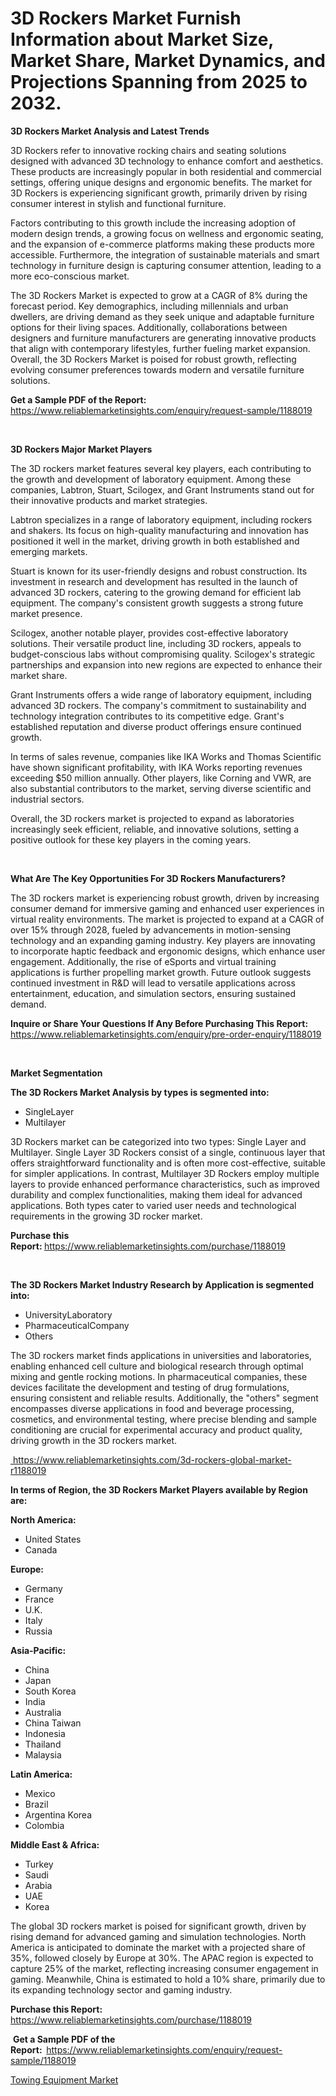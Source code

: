 <p><h1>3D Rockers Market Furnish Information about Market Size, Market Share, Market Dynamics, and Projections Spanning from 2025 to 2032.</h1></p><p><strong>3D Rockers Market Analysis and Latest Trends</strong></p>
<p><p>3D Rockers refer to innovative rocking chairs and seating solutions designed with advanced 3D technology to enhance comfort and aesthetics. These products are increasingly popular in both residential and commercial settings, offering unique designs and ergonomic benefits. The market for 3D Rockers is experiencing significant growth, primarily driven by rising consumer interest in stylish and functional furniture. </p><p>Factors contributing to this growth include the increasing adoption of modern design trends, a growing focus on wellness and ergonomic seating, and the expansion of e-commerce platforms making these products more accessible. Furthermore, the integration of sustainable materials and smart technology in furniture design is capturing consumer attention, leading to a more eco-conscious market.</p><p>The 3D Rockers Market is expected to grow at a CAGR of 8% during the forecast period. Key demographics, including millennials and urban dwellers, are driving demand as they seek unique and adaptable furniture options for their living spaces. Additionally, collaborations between designers and furniture manufacturers are generating innovative products that align with contemporary lifestyles, further fueling market expansion. Overall, the 3D Rockers Market is poised for robust growth, reflecting evolving consumer preferences towards modern and versatile furniture solutions.</p></p>
<p><strong>Get a Sample PDF of the Report:&nbsp;</strong> <a href="https://www.reliablemarketinsights.com/enquiry/request-sample/1188019?utm_campaign=2891&utm_medium=2&utm_source=Github&utm_content=ia&utm_term=10042025&utm_id=3d-rockers">https://www.reliablemarketinsights.com/enquiry/request-sample/1188019</a></p>
<p>&nbsp;</p>
<p><strong>3D Rockers Major Market Players</strong></p>
<p><p>The 3D rockers market features several key players, each contributing to the growth and development of laboratory equipment. Among these companies, Labtron, Stuart, Scilogex, and Grant Instruments stand out for their innovative products and market strategies.</p><p>Labtron specializes in a range of laboratory equipment, including rockers and shakers. Its focus on high-quality manufacturing and innovation has positioned it well in the market, driving growth in both established and emerging markets.</p><p>Stuart is known for its user-friendly designs and robust construction. Its investment in research and development has resulted in the launch of advanced 3D rockers, catering to the growing demand for efficient lab equipment. The company's consistent growth suggests a strong future market presence.</p><p>Scilogex, another notable player, provides cost-effective laboratory solutions. Their versatile product line, including 3D rockers, appeals to budget-conscious labs without compromising quality. Scilogex's strategic partnerships and expansion into new regions are expected to enhance their market share.</p><p>Grant Instruments offers a wide range of laboratory equipment, including advanced 3D rockers. The company's commitment to sustainability and technology integration contributes to its competitive edge. Grant's established reputation and diverse product offerings ensure continued growth.</p><p>In terms of sales revenue, companies like IKA Works and Thomas Scientific have shown significant profitability, with IKA Works reporting revenues exceeding $50 million annually. Other players, like Corning and VWR, are also substantial contributors to the market, serving diverse scientific and industrial sectors.</p><p>Overall, the 3D rockers market is projected to expand as laboratories increasingly seek efficient, reliable, and innovative solutions, setting a positive outlook for these key players in the coming years.</p></p>
<p>&nbsp;</p>
<p><strong>What Are The Key Opportunities For 3D Rockers Manufacturers?</strong></p>
<p><p>The 3D rockers market is experiencing robust growth, driven by increasing consumer demand for immersive gaming and enhanced user experiences in virtual reality environments. The market is projected to expand at a CAGR of over 15% through 2028, fueled by advancements in motion-sensing technology and an expanding gaming industry. Key players are innovating to incorporate haptic feedback and ergonomic designs, which enhance user engagement. Additionally, the rise of eSports and virtual training applications is further propelling market growth. Future outlook suggests continued investment in R&D will lead to versatile applications across entertainment, education, and simulation sectors, ensuring sustained demand.</p></p>
<p><strong>Inquire or Share Your Questions If Any Before Purchasing This Report:</strong> <a href="https://www.reliablemarketinsights.com/enquiry/pre-order-enquiry/1188019?utm_campaign=2891&utm_medium=2&utm_source=Github&utm_content=ia&utm_term=10042025&utm_id=3d-rockers">https://www.reliablemarketinsights.com/enquiry/pre-order-enquiry/1188019</a></p>
<p>&nbsp;</p>
<p><strong>Market Segmentation</strong></p>
<p><strong>The 3D Rockers Market Analysis by types is segmented into:</strong></p>
<p><ul><li>SingleLayer</li><li>Multilayer</li></ul></p>
<p><p>3D Rockers market can be categorized into two types: Single Layer and Multilayer. Single Layer 3D Rockers consist of a single, continuous layer that offers straightforward functionality and is often more cost-effective, suitable for simpler applications. In contrast, Multilayer 3D Rockers employ multiple layers to provide enhanced performance characteristics, such as improved durability and complex functionalities, making them ideal for advanced applications. Both types cater to varied user needs and technological requirements in the growing 3D rocker market.</p></p>
<p><strong>Purchase this Report:&nbsp;</strong><a href="https://www.reliablemarketinsights.com/purchase/1188019?utm_campaign=2891&utm_medium=2&utm_source=Github&utm_content=ia&utm_term=10042025&utm_id=3d-rockers">https://www.reliablemarketinsights.com/purchase/1188019</a></p>
<p>&nbsp;</p>
<p><strong>The 3D Rockers Market Industry Research by Application is segmented into:</strong></p>
<p><ul><li>UniversityLaboratory</li><li>PharmaceuticalCompany</li><li>Others</li></ul></p>
<p><p>The 3D rockers market finds applications in universities and laboratories, enabling enhanced cell culture and biological research through optimal mixing and gentle rocking motions. In pharmaceutical companies, these devices facilitate the development and testing of drug formulations, ensuring consistent and reliable results. Additionally, the "others" segment encompasses diverse applications in food and beverage processing, cosmetics, and environmental testing, where precise blending and sample conditioning are crucial for experimental accuracy and product quality, driving growth in the 3D rockers market.</p></p>
<p><a href="https://www.reliablemarketinsights.com/3d-rockers-global-market-r1188019?utm_campaign=2891&utm_medium=2&utm_source=Github&utm_content=ia&utm_term=10042025&utm_id=3d-rockers">&nbsp;https://www.reliablemarketinsights.com/3d-rockers-global-market-r1188019</a></p>
<p><strong>In terms of Region, the 3D Rockers Market Players available by Region are:</strong></p>
<p>
    <p> <strong> North America: </strong>
        <ul>
            <li>United States</li>
            <li>Canada</li>
        </ul>
        </p> 
    <p> <strong> Europe: </strong>
        <ul>
            <li>Germany</li>
            <li>France</li>
            <li>U.K.</li>
            <li>Italy</li>
            <li>Russia</li>
        </ul>
        </p> 
    <p> <strong> Asia-Pacific: </strong>
        <ul>
            <li>China</li>
            <li>Japan</li>
            <li>South Korea</li>
            <li>India</li>
            <li>Australia</li>
            <li>China Taiwan</li>
            <li>Indonesia</li>
            <li>Thailand</li>
            <li>Malaysia</li>
        </ul>
        </p> 
    <p> <strong> Latin America: </strong>
        <ul>
            <li>Mexico</li>
            <li>Brazil</li>
            <li>Argentina Korea</li>
            <li>Colombia</li>
        </ul>
        </p> 
    <p> <strong> Middle East & Africa: </strong>
        <ul>
            <li>Turkey</li>
            <li>Saudi</li>
            <li>Arabia</li>
            <li>UAE</li>
            <li>Korea</li>
        </ul>
    </p>
    </p>
<p><p>The global 3D rockers market is poised for significant growth, driven by rising demand for advanced gaming and simulation technologies. North America is anticipated to dominate the market with a projected share of 35%, followed closely by Europe at 30%. The APAC region is expected to capture 25% of the market, reflecting increasing consumer engagement in gaming. Meanwhile, China is estimated to hold a 10% share, primarily due to its expanding technology sector and gaming industry.</p></p>
<p><strong>Purchase this Report: </strong><a href="https://www.reliablemarketinsights.com/purchase/1188019?utm_campaign=2891&utm_medium=2&utm_source=Github&utm_content=ia&utm_term=10042025&utm_id=3d-rockers">https://www.reliablemarketinsights.com/purchase/1188019</a></p>
<p>&nbsp;<strong>Get a Sample PDF of the Report:&nbsp;&nbsp;</strong><a href="https://www.reliablemarketinsights.com/enquiry/request-sample/1188019?utm_campaign=2891&utm_medium=2&utm_source=Github&utm_content=ia&utm_term=10042025&utm_id=3d-rockers">https://www.reliablemarketinsights.com/enquiry/request-sample/1188019</a></p>
<p><strong></strong></p>
<p><p><a href="https://github.com/luerabollevc/Market-Research-Report-List-1/blob/main/towing-equipment-market.md?utm_campaign=2891&utm_medium=2&utm_source=Github&utm_content=ia&utm_term=10042025&utm_id=3d-rockers">Towing Equipment Market</a></p></p>